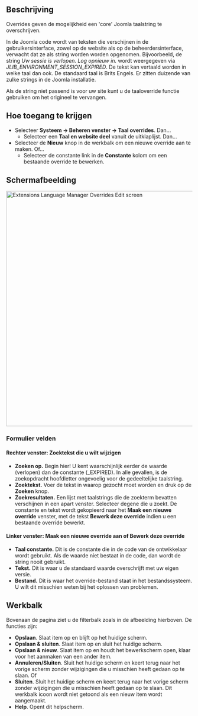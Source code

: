<!-- Filename: Help4.x:Languages:_Edit_Override / Display title: Talen: Overrides bewerken -->

## Beschrijving

Overrides geven de mogelijkheid een 'core' Joomla taalstring te
overschrijven.

In de Joomla code wordt van teksten die verschijnen in de
gebruikersinterface, zowel op de website als op de beheerdersinterface,
verwacht dat ze als string worden worden opgenomen. Bijvoorbeeld, de
string *Uw sessie is verlopen. Log opnieuw in.* wordt weergegeven via
*JLIB_ENVIRONMENT_SESSION_EXPIRED*. De tekst kan vertaald worden in
welke taal dan ook. De standaard taal is Brits Engels. Er zitten
duizende van zulke strings in de Joomla installatie.

Als de string niet passend is voor uw site kunt u de taaloverride
functie gebruiken om het origineel te vervangen.

## Hoe toegang te krijgen

- Selecteer **Systeem → Beheren venster → Taal overrides**.
  Dan...
  - Selecteer een **Taal en website deel** vanuit de uitklaplijst.
    Dan...
- Selecteer de **Nieuw** knop in de werkbalk om een nieuwe override aan
  te maken. Of...
    - Selecteer de constante link in de **Constante** kolom om een
      bestaande override te bewerken.

## Schermafbeelding

<img
src="https://docs.joomla.org/images/thumb/a/a1/Help-4x-Extensions-Language-Manager-Overrides-Edit-screen-nl.png/800px-Help-4x-Extensions-Language-Manager-Overrides-Edit-screen-nl.png"
decoding="async"
srcset="https://docs.joomla.org/images/a/a1/Help-4x-Extensions-Language-Manager-Overrides-Edit-screen-nl.png 1.5x"
data-file-width="1159" data-file-height="921" width="800" height="636"
alt="Extensions Language Manager Overrides Edit screen" />

### Formulier velden

#### Rechter venster: Zoektekst die u wilt wijzigen

- **Zoeken op.** Begin hier! U kent waarschijnlijk eerder de waarde
  (verlopen) dan de constante (\_EXPIRED). In alle gevallen, is de
  zoekopdracht hoofdletter ongevoelig voor de gedeeltelijke taalstring.
- **Zoektekst.** Voer de tekst in waarop gezocht moet worden en druk op
  de **Zoeken** knop.
- **Zoekresultaten.** Een lijst met taalstrings die de zoekterm bevatten
  verschijnen in een apart venster. Selecteer degene die u zoekt. De
  constante en tekst wordt gekopieerd naar het **Maak een nieuwe
  override** venster, met de tekst **Bewerk deze override** indien u een
  bestaande override bewerkt.

#### Linker venster: Maak een nieuwe override aan of Bewerk deze override

- **Taal constante.** Dit is de constante die in de code van de
  ontwikkelaar wordt gebruikt. Als de waarde niet bestaat in de code,
  dan wordt de string nooit gebruikt.
- **Tekst.** Dit is waar u de standaard waarde overschrijft met uw eigen
  versie.
- **Bestand.** Dit is waar het override-bestand staat in het
  bestandssysteem. U wilt dit misschien weten bij het oplossen van
  problemen.

## Werkbalk

Bovenaan de pagina ziet u de filterbalk zoals in de afbeelding
hierboven. De functies zijn:

- **Opslaan**. Slaat item op en blijft op het huidige scherm.
- **Opslaan & sluiten**. Slaat item op en sluit het huidige scherm.
- **Opslaan & nieuw**. Slaat item op en houdt het bewerkscherm open,
  klaar voor het aanmaken van een ander item.
- **Annuleren/Sluiten**. Sluit het huidige scherm en keert terug naar
  het vorige scherm zonder wijzigingen die u misschien heeft gedaan op
  te slaan. Of
- **Sluiten**. Sluit het huidige scherm en keert terug naar het vorige
  scherm zonder wijzigingen die u misschien heeft gedaan op te slaan.
  Dit werkbalk icoon wordt niet getoond als een nieuw item wordt
  aangemaakt.
- **Help**. Opent dit helpscherm.
